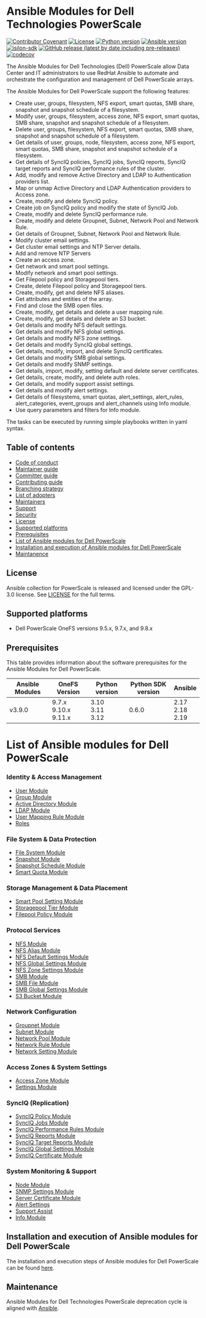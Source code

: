# Ansible Modules for Dell Technologies PowerScale

[![Contributor Covenant](https://img.shields.io/badge/Contributor%20Covenant-v2.0%20adopted-ff69b4.svg)](https://github.com/dell/ansible-powerscale/blob/main/docs/CODE_OF_CONDUCT.md)
[![License](https://img.shields.io/github/license/dell/ansible-powerscale)](https://github.com/dell/ansible-powerscale/blob/main/LICENSE)
[![Python version](https://img.shields.io/badge/python-3.10+-blue.svg)](https://www.python.org/downloads/)
[![Ansible version](https://img.shields.io/badge/ansible-2.17+-blue.svg)](https://pypi.org/project/ansible/)
[![isilon-sdk](https://img.shields.io/github/v/release/dell/python-powerscale?include_prereleases&label=isilon-sdk&style=flat-square)](https://github.com/Isilon/isilon_sdk_python)
[![GitHub release (latest by date including pre-releases)](https://img.shields.io/github/v/release/dell/ansible-powerscale?include_prereleases&label=latest&style=flat-square)](https://github.com/dell/ansible-powerscale/releases)
[![codecov](https://codecov.io/gh/dell/ansible-powerscale/branch/main/graph/badge.svg)](https://app.codecov.io/gh/dell/ansible-powerscale)

The Ansible Modules for Dell Technologies (Dell) PowerScale allow Data Center and IT administrators to use RedHat Ansible to automate and orchestrate the configuration and management of Dell PowerScale arrays.

The Ansible Modules for Dell PowerScale support the following features:
- Create user, groups, filesystem, NFS export, smart quotas, SMB share, snapshot and snapshot schedule of a filesystem.
- Modify user, groups, filesystem, access zone, NFS export, smart quotas, SMB share, snapshot and snapshot schedule of a filesystem.
- Delete user, groups, filesystem, NFS export, smart quotas, SMB share, snapshot and snapshot schedule of a filesystem.
- Get details of user, groups, node, filesystem, access zone, NFS export, smart quotas, SMB share, snapshot and snapshot schedule of a filesystem.
- Get details of SyncIQ policies, SyncIQ jobs, SyncIQ reports, SyncIQ target reports and SyncIQ performance rules of the cluster.
- Add, modify and remove Active Directory and LDAP to Authentication providers list.
- Map or unmap Active Directory and LDAP Authentication providers to Access zone.
- Create, modify and delete SyncIQ policy.
- Create job on SyncIQ policy and modify the state of SyncIQ Job.
- Create, modify and delete SyncIQ performance rule.
- Create, modify and delete Groupnet, Subnet, Network Pool and Network Rule.
- Get details of Groupnet, Subnet, Network Pool and Network Rule.
- Modify cluster email settings.
- Get cluster email settings and NTP Server details.
- Add and remove NTP Servers
- Create an access zone.
- Get network and smart pool settings.
- Modify network and smart pool settings.
- Get Filepool policy and Storagepool tiers.
- Create, delete Filepool policy and Storagepool tiers.
- Create, modify, get and delete NFS aliases.
- Get attributes and entities of the array.
- Find and close the SMB open files.
- Create, modify, get details and delete a user mapping rule.
- Create, modify, get details and delete an S3 bucket.
- Get details and modify NFS default settings.
- Get details and modify NFS global settings.
- Get details and modify NFS zone settings.
- Get details and modify SyncIQ global settings.
- Get details, modify, import, and delete SyncIQ certificates.
- Get details and modify SMB global settings.
- Get details and modify SNMP settings.
- Get details, import, modify, setting default and delete server certificates.
- Get details, create, modify, and delete auth roles.
- Get details, and modify support assist settings.
- Get details and modify alert settings.
- Get details of filesystems, smart quotas, alert_settings, alert_rules, alert_categories, event_groups and alert_channels using Info module.
- Use query parameters and filters for Info module.

The tasks can be executed by running simple playbooks written in yaml syntax.

## Table of contents

* [Code of conduct](https://github.com/dell/ansible-powerscale/blob/main/docs/CODE_OF_CONDUCT.md)
* [Maintainer guide](https://github.com/dell/ansible-powerscale/blob/main/docs/MAINTAINER_GUIDE.md)
* [Committer guide](https://github.com/dell/ansible-powerscale/blob/main/docs/COMMITTER_GUIDE.md)
* [Contributing guide](https://github.com/dell/ansible-powerscale/blob/main/docs/CONTRIBUTING.md)
* [Branching strategy](https://github.com/dell/ansible-powerscale/blob/main/docs/BRANCHING.md)
* [List of adopters](https://github.com/dell/ansible-powerscale/blob/main/docs/ADOPTERS.md)
* [Maintainers](https://github.com/dell/ansible-powerscale/blob/main/docs/MAINTAINERS.md)
* [Support](https://github.com/dell/ansible-powerscale/blob/main/docs/SUPPORT.md)
* [Security](https://github.com/dell/ansible-powerscale/blob/main/docs/SECURITY.md)
* [License](#license)
* [Supported platforms](#supported-platforms)
* [Prerequisites](#prerequisites)
* [List of Ansible modules for Dell PowerScale](#list-of-ansible-modules-for-dell-powerscale)
* [Installation and execution of Ansible modules for Dell PowerScale](#installation-and-execution-of-ansible-modules-for-dell-powerscale)
* [Maintanence](#maintanence)

## License
Ansible collection for PowerScale is released and licensed under the GPL-3.0 license. See [LICENSE](https://github.com/dell/ansible-powerscale/blob/main/LICENSE) for the full terms.

## Supported platforms
  * Dell PowerScale OneFS versions 9.5.x, 9.7.x, and 9.8.x

## Prerequisites
This table provides information about the software prerequisites for the Ansible Modules for Dell PowerScale.

| **Ansible Modules** | **OneFS Version** | **Python version** | **Python SDK version** | **Ansible**              |
|---------------------|-----------------------|--------------------|----------------------------|--------------------------|
| v3.9.0 | 9.7.x <br> 9.10.x <br> 9.11.x | 3.10 <br> 3.11 <br> 3.12 | 0.6.0 | 2.17 <br> 2.18 <br> 2.19 |

# List of Ansible modules for Dell PowerScale

### Identity & Access Management

* [User Module](https://github.com/dell/ansible-powerscale/blob/main/docs/modules/user.rst)
* [Group Module](https://github.com/dell/ansible-powerscale/blob/main/docs/modules/group.rst)
* [Active Directory Module](https://github.com/dell/ansible-powerscale/blob/main/docs/modules/ads.rst)
* [LDAP Module](https://github.com/dell/ansible-powerscale/blob/main/docs/modules/ldap.rst)
* [User Mapping Rule Module](https://github.com/dell/ansible-powerscale/blob/main/docs/modules/user_mapping_rule.rst)
* [Roles](https://github.com/dell/ansible-powerscale/blob/main/docs/modules/roles.rst)

### File System & Data Protection

* [File System Module](https://github.com/dell/ansible-powerscale/blob/main/docs/modules/filesystem.rst)
* [Snapshot Module](https://github.com/dell/ansible-powerscale/blob/main/docs/modules/snapshot.rst)
* [Snapshot Schedule Module](https://github.com/dell/ansible-powerscale/blob/main/docs/modules/snapshotschedule.rst)
* [Smart Quota Module](https://github.com/dell/ansible-powerscale/blob/main/docs/modules/smartquota.rst)

### Storage Management & Data Placement

* [Smart Pool Setting Module](https://github.com/dell/ansible-powerscale/blob/main/docs/modules/smartpoolsettings.rst)
* [Storagepool Tier Module](https://github.com/dell/ansible-powerscale/blob/main/docs/modules/storagepooltier.rst)
* [Filepool Policy Module](https://github.com/dell/ansible-powerscale/blob/main/docs/modules/filepoolpolicy.rst)

### Protocol Services

* [NFS Module](https://github.com/dell/ansible-powerscale/blob/main/docs/modules/nfs.rst)
* [NFS Alias Module](https://github.com/dell/ansible-powerscale/tree/main/docs/modules/nfs_alias.rst)
* [NFS Default Settings Module](https://github.com/dell/ansible-powerscale/blob/main/docs/modules/nfs_default_settings.rst)
* [NFS Global Settings Module](https://github.com/dell/ansible-powerscale/blob/main/docs/modules/nfs_global_settings.rst)
* [NFS Zone Settings Module](https://github.com/dell/ansible-powerscale/blob/main/docs/modules/nfs_zone_settings.rst)
* [SMB Module](https://github.com/dell/ansible-powerscale/blob/main/docs/modules/smb.rst)
* [SMB File Module](https://github.com/dell/ansible-powerscale/blob/main/docs/modules/smb_file.rst)
* [SMB Global Settings Module](https://github.com/dell/ansible-powerscale/blob/main/docs/modules/smb_global_settings.rst)
* [S3 Bucket Module](https://github.com/dell/ansible-powerscale/blob/main/docs/modules/s3_bucket.rst)

### Network Configuration

* [Groupnet Module](https://github.com/dell/ansible-powerscale/tree/main/docs/modules/groupnet.rst)
* [Subnet Module](https://github.com/dell/ansible-powerscale/tree/main/docs/modules/subnet.rst)
* [Network Pool Module](https://github.com/dell/ansible-powerscale/tree/main/docs/modules/networkpool.rst)
* [Network Rule Module](https://github.com/dell/ansible-powerscale/tree/main/docs/modules/networkrule.rst)
* [Network Setting Module](https://github.com/dell/ansible-powerscale/blob/main/docs/modules/networksettings.rst)

### Access Zones & System Settings

* [Access Zone Module](https://github.com/dell/ansible-powerscale/blob/main/docs/modules/accesszone.rst)
* [Settings Module](https://github.com/dell/ansible-powerscale/tree/main/docs/modules/settings.rst)

### SyncIQ (Replication)

* [SyncIQ Policy Module](https://github.com/dell/ansible-powerscale/blob/main/docs/modules/synciqpolicy.rst)
* [SyncIQ Jobs Module](https://github.com/dell/ansible-powerscale/tree/main/docs/modules/synciqjob.rst)
* [SyncIQ Performance Rules Module](https://github.com/dell/ansible-powerscale/tree/main/docs/modules/synciqrules.rst)
* [SyncIQ Reports Module](https://github.com/dell/ansible-powerscale/tree/main/docs/modules/synciqreports.rst)
* [SyncIQ Target Reports Module](https://github.com/dell/ansible-powerscale/tree/main/docs/modules/synciqtargetreports.rst)
* [SyncIQ Global Settings Module](https://github.com/dell/ansible-powerscale/blob/main/docs/modules/synciq_global_settings.rst)
* [SyncIQ Certificate Module](https://github.com/dell/ansible-powerscale/blob/main/docs/modules/synciqcertificate.rst)

### System Monitoring & Support
* [Node Module](https://github.com/dell/ansible-powerscale/blob/main/docs/modules/node.rst)
* [SNMP Settings Module](https://github.com/dell/ansible-powerscale/blob/main/docs/modules/snmp_settings.rst)
* [Server Certificate Module](https://github.com/dell/ansible-powerscale/blob/main/docs/modules/server_certificate.rst)
* [Alert Settings](https://github.com/dell/ansible-powerscale/blob/main/docs/modules/alert_settings.rst)
* [Support Assist](https://github.com/dell/ansible-powerscale/blob/main/docs/modules/support_assist.rst)
* [Info Module](https://github.com/dell/ansible-powerscale/blob/main/docs/modules/info.rst)

## Installation and execution of Ansible modules for Dell PowerScale
The installation and execution steps of Ansible modules for Dell PowerScale can be found [here](https://github.com/dell/ansible-powerscale/blob/main/docs/INSTALLATION.md).

## Maintenance
Ansible Modules for Dell Technologies PowerScale deprecation cycle is aligned with [Ansible](https://docs.ansible.com/ansible/latest/dev_guide/module_lifecycle.html).
